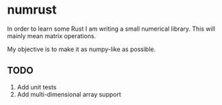 # numrust

In order to learn some Rust I am writing a small numerical library. This will mainly mean matrix operations.

My objective is to make it as numpy-like as possible.

## TODO

1. Add unit tests
2. Add multi-dimensional array support
